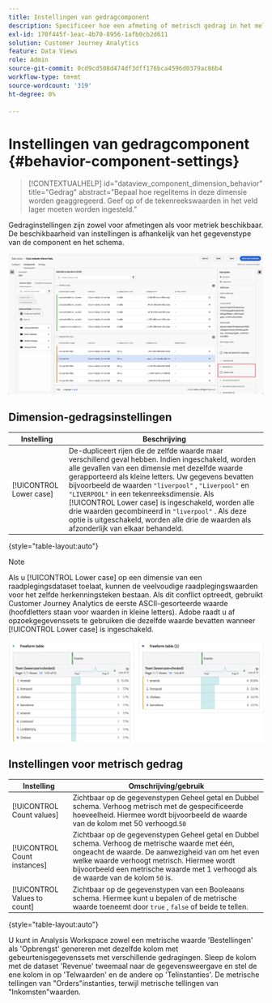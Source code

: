 ```yaml
---
title: Instellingen van gedragcomponent
description: Specificeer hoe een afmeting of metrisch gedrag in het melden.
exl-id: 170f445f-1eac-4b70-8956-1afb0cb2d611
solution: Customer Journey Analytics
feature: Data Views
role: Admin
source-git-commit: 0cd9cd508d474df3dff176bca4596d0379ac86b4
workflow-type: tm+mt
source-wordcount: '319'
ht-degree: 0%

---
```


# Instellingen van gedragcomponent {#behavior-component-settings}

<!-- markdownlint-disable MD034 -->

>[!CONTEXTUALHELP]
>id="dataview_component_dimension_behavior"
>title="Gedrag"
>abstract="Bepaal hoe regelitems in deze dimensie worden geaggregeerd. Geef op of de tekenreekswaarden in het veld lager moeten worden ingesteld."

<!-- markdownlint-enable MD034 -->


Gedraginstellingen zijn zowel voor afmetingen als voor metriek beschikbaar. De beschikbaarheid van instellingen is afhankelijk van het gegevenstype van de component en het schema.

![ montages van het Gedrag ](../assets/behavior-settings.png)

## Dimension-gedragsinstellingen

| Instelling | Beschrijving |
| --- | --- |
| [!UICONTROL Lower case] | De-dupliceert rijen die de zelfde waarde maar verschillend geval hebben. Indien ingeschakeld, worden alle gevallen van een dimensie met dezelfde waarde gerapporteerd als kleine letters. Uw gegevens bevatten bijvoorbeeld de waarden `"liverpool"` , `"Liverpool"` en `"LIVERPOOL"` in een tekenreeksdimensie. Als [!UICONTROL Lower case] is ingeschakeld, worden alle drie waarden gecombineerd in `"liverpool"` . Als deze optie is uitgeschakeld, worden alle drie de waarden als afzonderlijk van elkaar behandeld. |

{style="table-layout:auto"}

>[!NOTE]
>
>Als u [!UICONTROL Lower case] op een dimensie van een raadplegingsdataset toelaat, kunnen de veelvoudige raadplegingswaarden voor het zelfde herkenningsteken bestaan. Als dit conflict optreedt, gebruikt Customer Journey Analytics de eerste ASCII-gesorteerde waarde (hoofdletters staan voor waarden in kleine letters). Adobe raadt u af opzoekgegevenssets te gebruiken die dezelfde waarde bevatten wanneer [!UICONTROL Lower case] is ingeschakeld.

![ case-sensitive afmeting ](../assets/case-sens-workspace.png)

## Instellingen voor metrisch gedrag

| Instelling | Omschrijving/gebruik |
| --- | --- |
| [!UICONTROL Count values] | Zichtbaar op de gegevenstypen Geheel getal en Dubbel schema. Verhoog metrisch met de gespecificeerde hoeveelheid. Hiermee wordt bijvoorbeeld de waarde van de kolom met 50 verhoogd.`50` |
| [!UICONTROL Count instances] | Zichtbaar op de gegevenstypen Geheel getal en Dubbel schema. Verhoog de metrische waarde met één, ongeacht de waarde. De aanwezigheid van om het even welke waarde verhoogt metrisch. Hiermee wordt bijvoorbeeld een metrische waarde met 1 verhoogd als de waarde van de kolom `50` is. |
| [!UICONTROL Values to count] | Zichtbaar op de gegevenstypen van een Booleaans schema. Hiermee kunt u bepalen of de metrische waarde toeneemt door `true` , `false` of beide te tellen. |

{style="table-layout:auto"}

U kunt in Analysis Workspace zowel een metrische waarde &#39;Bestellingen&#39; als &#39;Opbrengst&#39; genereren met dezelfde kolom met gebeurtenisgegevenssets met verschillende gedragingen. Sleep de kolom met de dataset &#39;Revenue&#39; tweemaal naar de gegevensweergave en stel de ene kolom in op &#39;Telwaarden&#39; en de andere op &#39;Telinstanties&#39;. De metrische tellingen van &quot;Orders&quot;instanties, terwijl metrische tellingen van &quot;Inkomsten&quot;waarden.
